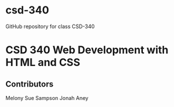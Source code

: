 # csd-340
GitHub repository for class CSD-340
# CSD 340 Web Development with HTML and CSS
## Contributors
Melony Sue Sampson
Jonah Aney
